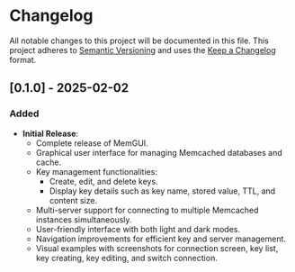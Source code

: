 # Changelog

All notable changes to this project will be documented in this file. This project adheres to [Semantic Versioning](https://semver.org/) and uses the [Keep a Changelog](https://keepachangelog.com/en/1.1.0/) format.

## [0.1.0] - 2025-02-02

### Added

- **Initial Release**:
  - Complete release of MemGUI.
  - Graphical user interface for managing Memcached databases and cache.
  - Key management functionalities:
    - Create, edit, and delete keys.
    - Display key details such as key name, stored value, TTL, and content size.
  - Multi-server support for connecting to multiple Memcached instances simultaneously.
  - User-friendly interface with both light and dark modes.
  - Navigation improvements for efficient key and server management.
  - Visual examples with screenshots for connection screen, key list, key creating, key editing, and switch connection.
